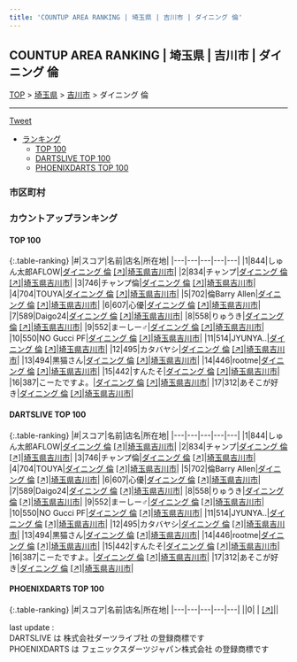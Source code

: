 ```yaml
---
title: 'COUNTUP AREA RANKING | 埼玉県 | 吉川市 | ダイニング 倫'
---
```

## COUNTUP AREA RANKING | 埼玉県 | 吉川市 | ダイニング 倫

[TOP](/darts/rank/) > [埼玉県](/darts/rank/埼玉県/) > [吉川市](/darts/rank/埼玉県/吉川市/) > ダイニング 倫

___

<a href="https://twitter.com/share?ref_src=twsrc%5Etfw" data-text="COUNTUP AREA RANKING | 埼玉県吉川市ダイニング 倫" class="twitter-share-button" data-hashtags="DARTSLIVE,PHOENIXDARTS,darts,ダーツ" data-show-count="false">Tweet</a>

* [ランキング](#カウントアップランキング)
    * [TOP 100](#top-100)
    * [DARTSLIVE TOP 100](#dartslive-top-100)
    * [PHOENIXDARTS TOP 100](#phoenixdarts-top-100)

### 市区町村

<ul>

</ul>

### カウントアップランキング

#### TOP 100



{:.table-ranking}
|#|スコア|名前|店名|所在地|
|---|---|---|---|---|
|1|844|<span class="rank-name-dl">しゅん太郎AFLOW</span>|<a href="/darts/rank/shops/c4090f6d2e216b410d9b047a20a7ba1e.html">ダイニング 倫</a> <a href="https://search.dartslive.com/jp/shop/c4090f6d2e216b410d9b047a20a7ba1e">[↗]</a>|<a href="/darts/rank/埼玉県/吉川市">埼玉県吉川市</a>|
|2|834|<span class="rank-name-dl">チャンプ</span>|<a href="/darts/rank/shops/c4090f6d2e216b410d9b047a20a7ba1e.html">ダイニング 倫</a> <a href="https://search.dartslive.com/jp/shop/c4090f6d2e216b410d9b047a20a7ba1e">[↗]</a>|<a href="/darts/rank/埼玉県/吉川市">埼玉県吉川市</a>|
|3|746|<span class="rank-name-dl">チャンプ倫</span>|<a href="/darts/rank/shops/c4090f6d2e216b410d9b047a20a7ba1e.html">ダイニング 倫</a> <a href="https://search.dartslive.com/jp/shop/c4090f6d2e216b410d9b047a20a7ba1e">[↗]</a>|<a href="/darts/rank/埼玉県/吉川市">埼玉県吉川市</a>|
|4|704|<span class="rank-name-dl">TOUYA</span>|<a href="/darts/rank/shops/c4090f6d2e216b410d9b047a20a7ba1e.html">ダイニング 倫</a> <a href="https://search.dartslive.com/jp/shop/c4090f6d2e216b410d9b047a20a7ba1e">[↗]</a>|<a href="/darts/rank/埼玉県/吉川市">埼玉県吉川市</a>|
|5|702|<span class="rank-name-dl">倫Barry Allen</span>|<a href="/darts/rank/shops/c4090f6d2e216b410d9b047a20a7ba1e.html">ダイニング 倫</a> <a href="https://search.dartslive.com/jp/shop/c4090f6d2e216b410d9b047a20a7ba1e">[↗]</a>|<a href="/darts/rank/埼玉県/吉川市">埼玉県吉川市</a>|
|6|607|<span class="rank-name-dl">心優</span>|<a href="/darts/rank/shops/c4090f6d2e216b410d9b047a20a7ba1e.html">ダイニング 倫</a> <a href="https://search.dartslive.com/jp/shop/c4090f6d2e216b410d9b047a20a7ba1e">[↗]</a>|<a href="/darts/rank/埼玉県/吉川市">埼玉県吉川市</a>|
|7|589|<span class="rank-name-dl">Daigo24</span>|<a href="/darts/rank/shops/c4090f6d2e216b410d9b047a20a7ba1e.html">ダイニング 倫</a> <a href="https://search.dartslive.com/jp/shop/c4090f6d2e216b410d9b047a20a7ba1e">[↗]</a>|<a href="/darts/rank/埼玉県/吉川市">埼玉県吉川市</a>|
|8|558|<span class="rank-name-dl">りゅうき</span>|<a href="/darts/rank/shops/c4090f6d2e216b410d9b047a20a7ba1e.html">ダイニング 倫</a> <a href="https://search.dartslive.com/jp/shop/c4090f6d2e216b410d9b047a20a7ba1e">[↗]</a>|<a href="/darts/rank/埼玉県/吉川市">埼玉県吉川市</a>|
|9|552|<span class="rank-name-dl">まーしー♂</span>|<a href="/darts/rank/shops/c4090f6d2e216b410d9b047a20a7ba1e.html">ダイニング 倫</a> <a href="https://search.dartslive.com/jp/shop/c4090f6d2e216b410d9b047a20a7ba1e">[↗]</a>|<a href="/darts/rank/埼玉県/吉川市">埼玉県吉川市</a>|
|10|550|<span class="rank-name-dl">NO Gucci PF</span>|<a href="/darts/rank/shops/c4090f6d2e216b410d9b047a20a7ba1e.html">ダイニング 倫</a> <a href="https://search.dartslive.com/jp/shop/c4090f6d2e216b410d9b047a20a7ba1e">[↗]</a>|<a href="/darts/rank/埼玉県/吉川市">埼玉県吉川市</a>|
|11|514|<span class="rank-name-dl">JYUNYA..</span>|<a href="/darts/rank/shops/c4090f6d2e216b410d9b047a20a7ba1e.html">ダイニング 倫</a> <a href="https://search.dartslive.com/jp/shop/c4090f6d2e216b410d9b047a20a7ba1e">[↗]</a>|<a href="/darts/rank/埼玉県/吉川市">埼玉県吉川市</a>|
|12|495|<span class="rank-name-dl">カタバヤシ</span>|<a href="/darts/rank/shops/c4090f6d2e216b410d9b047a20a7ba1e.html">ダイニング 倫</a> <a href="https://search.dartslive.com/jp/shop/c4090f6d2e216b410d9b047a20a7ba1e">[↗]</a>|<a href="/darts/rank/埼玉県/吉川市">埼玉県吉川市</a>|
|13|494|<span class="rank-name-dl">黒猫さん</span>|<a href="/darts/rank/shops/c4090f6d2e216b410d9b047a20a7ba1e.html">ダイニング 倫</a> <a href="https://search.dartslive.com/jp/shop/c4090f6d2e216b410d9b047a20a7ba1e">[↗]</a>|<a href="/darts/rank/埼玉県/吉川市">埼玉県吉川市</a>|
|14|446|<span class="rank-name-dl">rootme</span>|<a href="/darts/rank/shops/c4090f6d2e216b410d9b047a20a7ba1e.html">ダイニング 倫</a> <a href="https://search.dartslive.com/jp/shop/c4090f6d2e216b410d9b047a20a7ba1e">[↗]</a>|<a href="/darts/rank/埼玉県/吉川市">埼玉県吉川市</a>|
|15|442|<span class="rank-name-dl">すんたそ</span>|<a href="/darts/rank/shops/c4090f6d2e216b410d9b047a20a7ba1e.html">ダイニング 倫</a> <a href="https://search.dartslive.com/jp/shop/c4090f6d2e216b410d9b047a20a7ba1e">[↗]</a>|<a href="/darts/rank/埼玉県/吉川市">埼玉県吉川市</a>|
|16|387|<span class="rank-name-dl">こーたですよ。</span>|<a href="/darts/rank/shops/c4090f6d2e216b410d9b047a20a7ba1e.html">ダイニング 倫</a> <a href="https://search.dartslive.com/jp/shop/c4090f6d2e216b410d9b047a20a7ba1e">[↗]</a>|<a href="/darts/rank/埼玉県/吉川市">埼玉県吉川市</a>|
|17|312|<span class="rank-name-dl">あそこが好き</span>|<a href="/darts/rank/shops/c4090f6d2e216b410d9b047a20a7ba1e.html">ダイニング 倫</a> <a href="https://search.dartslive.com/jp/shop/c4090f6d2e216b410d9b047a20a7ba1e">[↗]</a>|<a href="/darts/rank/埼玉県/吉川市">埼玉県吉川市</a>|


#### DARTSLIVE TOP 100



{:.table-ranking}
|#|スコア|名前|店名|所在地|
|---|---|---|---|---|
|1|844|<span class="rank-name-dl">しゅん太郎AFLOW</span>|<a href="/darts/rank/shops/c4090f6d2e216b410d9b047a20a7ba1e.html">ダイニング 倫</a> <a href="https://search.dartslive.com/jp/shop/c4090f6d2e216b410d9b047a20a7ba1e">[↗]</a>|<a href="/darts/rank/埼玉県/吉川市">埼玉県吉川市</a>|
|2|834|<span class="rank-name-dl">チャンプ</span>|<a href="/darts/rank/shops/c4090f6d2e216b410d9b047a20a7ba1e.html">ダイニング 倫</a> <a href="https://search.dartslive.com/jp/shop/c4090f6d2e216b410d9b047a20a7ba1e">[↗]</a>|<a href="/darts/rank/埼玉県/吉川市">埼玉県吉川市</a>|
|3|746|<span class="rank-name-dl">チャンプ倫</span>|<a href="/darts/rank/shops/c4090f6d2e216b410d9b047a20a7ba1e.html">ダイニング 倫</a> <a href="https://search.dartslive.com/jp/shop/c4090f6d2e216b410d9b047a20a7ba1e">[↗]</a>|<a href="/darts/rank/埼玉県/吉川市">埼玉県吉川市</a>|
|4|704|<span class="rank-name-dl">TOUYA</span>|<a href="/darts/rank/shops/c4090f6d2e216b410d9b047a20a7ba1e.html">ダイニング 倫</a> <a href="https://search.dartslive.com/jp/shop/c4090f6d2e216b410d9b047a20a7ba1e">[↗]</a>|<a href="/darts/rank/埼玉県/吉川市">埼玉県吉川市</a>|
|5|702|<span class="rank-name-dl">倫Barry Allen</span>|<a href="/darts/rank/shops/c4090f6d2e216b410d9b047a20a7ba1e.html">ダイニング 倫</a> <a href="https://search.dartslive.com/jp/shop/c4090f6d2e216b410d9b047a20a7ba1e">[↗]</a>|<a href="/darts/rank/埼玉県/吉川市">埼玉県吉川市</a>|
|6|607|<span class="rank-name-dl">心優</span>|<a href="/darts/rank/shops/c4090f6d2e216b410d9b047a20a7ba1e.html">ダイニング 倫</a> <a href="https://search.dartslive.com/jp/shop/c4090f6d2e216b410d9b047a20a7ba1e">[↗]</a>|<a href="/darts/rank/埼玉県/吉川市">埼玉県吉川市</a>|
|7|589|<span class="rank-name-dl">Daigo24</span>|<a href="/darts/rank/shops/c4090f6d2e216b410d9b047a20a7ba1e.html">ダイニング 倫</a> <a href="https://search.dartslive.com/jp/shop/c4090f6d2e216b410d9b047a20a7ba1e">[↗]</a>|<a href="/darts/rank/埼玉県/吉川市">埼玉県吉川市</a>|
|8|558|<span class="rank-name-dl">りゅうき</span>|<a href="/darts/rank/shops/c4090f6d2e216b410d9b047a20a7ba1e.html">ダイニング 倫</a> <a href="https://search.dartslive.com/jp/shop/c4090f6d2e216b410d9b047a20a7ba1e">[↗]</a>|<a href="/darts/rank/埼玉県/吉川市">埼玉県吉川市</a>|
|9|552|<span class="rank-name-dl">まーしー♂</span>|<a href="/darts/rank/shops/c4090f6d2e216b410d9b047a20a7ba1e.html">ダイニング 倫</a> <a href="https://search.dartslive.com/jp/shop/c4090f6d2e216b410d9b047a20a7ba1e">[↗]</a>|<a href="/darts/rank/埼玉県/吉川市">埼玉県吉川市</a>|
|10|550|<span class="rank-name-dl">NO Gucci PF</span>|<a href="/darts/rank/shops/c4090f6d2e216b410d9b047a20a7ba1e.html">ダイニング 倫</a> <a href="https://search.dartslive.com/jp/shop/c4090f6d2e216b410d9b047a20a7ba1e">[↗]</a>|<a href="/darts/rank/埼玉県/吉川市">埼玉県吉川市</a>|
|11|514|<span class="rank-name-dl">JYUNYA..</span>|<a href="/darts/rank/shops/c4090f6d2e216b410d9b047a20a7ba1e.html">ダイニング 倫</a> <a href="https://search.dartslive.com/jp/shop/c4090f6d2e216b410d9b047a20a7ba1e">[↗]</a>|<a href="/darts/rank/埼玉県/吉川市">埼玉県吉川市</a>|
|12|495|<span class="rank-name-dl">カタバヤシ</span>|<a href="/darts/rank/shops/c4090f6d2e216b410d9b047a20a7ba1e.html">ダイニング 倫</a> <a href="https://search.dartslive.com/jp/shop/c4090f6d2e216b410d9b047a20a7ba1e">[↗]</a>|<a href="/darts/rank/埼玉県/吉川市">埼玉県吉川市</a>|
|13|494|<span class="rank-name-dl">黒猫さん</span>|<a href="/darts/rank/shops/c4090f6d2e216b410d9b047a20a7ba1e.html">ダイニング 倫</a> <a href="https://search.dartslive.com/jp/shop/c4090f6d2e216b410d9b047a20a7ba1e">[↗]</a>|<a href="/darts/rank/埼玉県/吉川市">埼玉県吉川市</a>|
|14|446|<span class="rank-name-dl">rootme</span>|<a href="/darts/rank/shops/c4090f6d2e216b410d9b047a20a7ba1e.html">ダイニング 倫</a> <a href="https://search.dartslive.com/jp/shop/c4090f6d2e216b410d9b047a20a7ba1e">[↗]</a>|<a href="/darts/rank/埼玉県/吉川市">埼玉県吉川市</a>|
|15|442|<span class="rank-name-dl">すんたそ</span>|<a href="/darts/rank/shops/c4090f6d2e216b410d9b047a20a7ba1e.html">ダイニング 倫</a> <a href="https://search.dartslive.com/jp/shop/c4090f6d2e216b410d9b047a20a7ba1e">[↗]</a>|<a href="/darts/rank/埼玉県/吉川市">埼玉県吉川市</a>|
|16|387|<span class="rank-name-dl">こーたですよ。</span>|<a href="/darts/rank/shops/c4090f6d2e216b410d9b047a20a7ba1e.html">ダイニング 倫</a> <a href="https://search.dartslive.com/jp/shop/c4090f6d2e216b410d9b047a20a7ba1e">[↗]</a>|<a href="/darts/rank/埼玉県/吉川市">埼玉県吉川市</a>|
|17|312|<span class="rank-name-dl">あそこが好き</span>|<a href="/darts/rank/shops/c4090f6d2e216b410d9b047a20a7ba1e.html">ダイニング 倫</a> <a href="https://search.dartslive.com/jp/shop/c4090f6d2e216b410d9b047a20a7ba1e">[↗]</a>|<a href="/darts/rank/埼玉県/吉川市">埼玉県吉川市</a>|


#### PHOENIXDARTS TOP 100



{:.table-ranking}
|#|スコア|名前|店名|所在地|
|---|---|---|---|---|
||0|<span class="rank-name-dl"> </span>|<a href="/darts/rank/shops/.html"></a> <a href="">[↗]</a>|<a href="/darts/rank//"></a>|


<div class="footer border-top border-gray-light mt-5 pt-3 text-right text-gray">
    last update : <span style="font-weight: italic" id="foot_last_modified"></span><br />
    DARTSLIVE は 株式会社ダーツライブ社 の登録商標です<br />
    PHOENIXDARTS は フェニックスダーツジャパン株式会社 の登録商標です<br />
</div>

<script src="https://cdnjs.cloudflare.com/ajax/libs/jquery.tablesorter/2.31.3/js/jquery.tablesorter.min.js" integrity="sha512-qzgd5cYSZcosqpzpn7zF2ZId8f/8CHmFKZ8j7mU4OUXTNRd5g+ZHBPsgKEwoqxCtdQvExE5LprwwPAgoicguNg==" crossorigin="anonymous" referrerpolicy="no-referrer"></script>
<link rel="stylesheet" href="https://cdnjs.cloudflare.com/ajax/libs/jquery.tablesorter/2.31.3/css/theme.default.min.css" integrity="sha512-wghhOJkjQX0Lh3NSWvNKeZ0ZpNn+SPVXX1Qyc9OCaogADktxrBiBdKGDoqVUOyhStvMBmJQ8ZdMHiR3wuEq8+w==" crossorigin="anonymous" referrerpolicy="no-referrer" />
<script>
$(function() {
    $(".table-ranking").tablesorter({sortList:[[0, 0]]});
    $("#foot_last_modified").text(formatDate(new Date(document.lastModified), 'yyyy-MM-dd HH:mm:ss'));
});
</script>

<script async src="https://platform.twitter.com/widgets.js" charset="utf-8"></script>